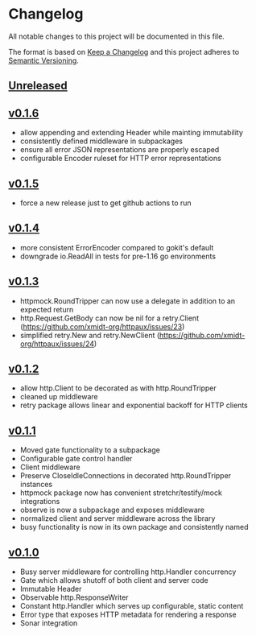 # Changelog
All notable changes to this project will be documented in this file.

The format is based on [Keep a Changelog](http://keepachangelog.com/en/1.0.0/)
and this project adheres to [Semantic Versioning](http://semver.org/spec/v2.0.0.html).

## [Unreleased]

## [v0.1.6]
- allow appending and extending Header while mainting immutability
- consistently defined middleware in subpackages
- ensure all error JSON representations are properly escaped
- configurable Encoder ruleset for HTTP error representations

## [v0.1.5]
- force a new release just to get github actions to run

## [v0.1.4]
- more consistent ErrorEncoder compared to gokit's default
- downgrade io.ReadAll in tests for pre-1.16 go environments

## [v0.1.3]
- httpmock.RoundTripper can now use a delegate in addition to an expected return
- http.Request.GetBody can now be nil for a retry.Client (https://github.com/xmidt-org/httpaux/issues/23)
- simplified retry.New and retry.NewClient (https://github.com/xmidt-org/httpaux/issues/24)

## [v0.1.2]
- allow http.Client to be decorated as with http.RoundTripper
- cleaned up middleware
- retry package allows linear and exponential backoff for HTTP clients

## [v0.1.1]
- Moved gate functionality to a subpackage
- Configurable gate control handler
- Client middleware
- Preserve CloseIdleConnections in decorated http.RoundTripper instances
- httpmock package now has convenient stretchr/testify/mock integrations
- observe is now a subpackage and exposes middleware
- normalized client and server middleware across the library
- busy functionality is now in its own package and consistently named

## [v0.1.0]
- Busy server middleware for controlling http.Handler concurrency
- Gate which allows shutoff of both client and server code
- Immutable Header
- Observable http.ResponseWriter
- Constant http.Handler which serves up configurable, static content
- Error type that exposes HTTP metadata for rendering a response
- Sonar integration

[Unreleased]: https://github.com/xmidt-org/httpaux/compare/v0.1.6..HEAD
[v0.1.6]: https://github.com/xmidt-org/httpaux/compare/v0.1.5...v0.1.6
[v0.1.5]: https://github.com/xmidt-org/httpaux/compare/v0.1.4...v0.1.5
[v0.1.4]: https://github.com/xmidt-org/httpaux/compare/v0.1.3...v0.1.4
[v0.1.3]: https://github.com/xmidt-org/httpaux/compare/v0.1.2...v0.1.3
[v0.1.2]: https://github.com/xmidt-org/httpaux/compare/v0.1.1...v0.1.2
[v0.1.1]: https://github.com/xmidt-org/httpaux/compare/v0.1.0...v0.1.1
[v0.1.0]: https://github.com/xmidt-org/httpaux/compare/v0.0.0...v0.1.0

